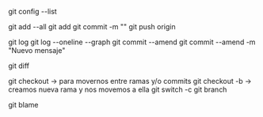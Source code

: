 git config --list

git add --all
git add <archivo>
git commit -m ""
git push origin <rama>


git log
git log --oneline --graph
git commit --amend
git commit --amend -m "Nuevo mensaje"

git diff

git checkout -> para movernos entre ramas y/o commits
git checkout -b -> creamos nueva rama y nos movemos a ella
git switch -c <nueva rama>
git branch

git blame <archivo>